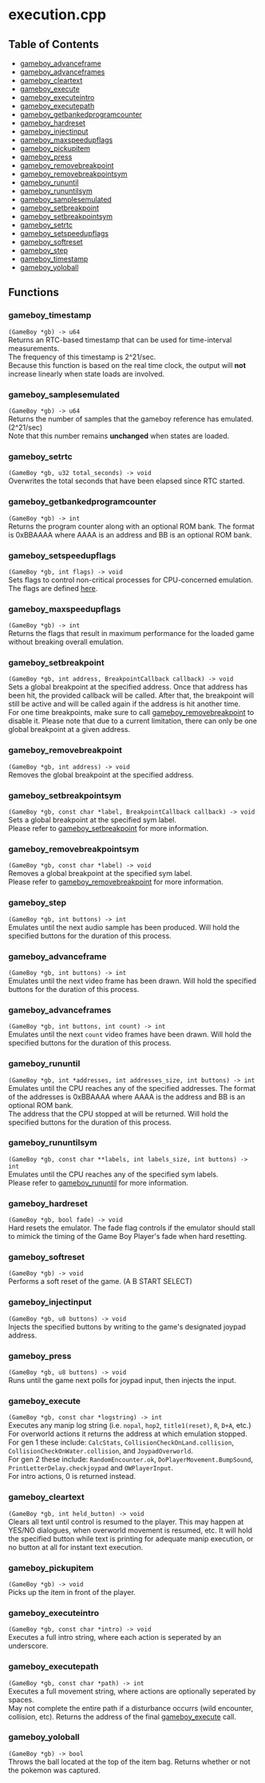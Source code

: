 # execution.cpp
## Table of Contents
- [gameboy_advanceframe](#gameboy_advanceframe)
- [gameboy_advanceframes](#gameboy_advanceframes)
- [gameboy_cleartext](#gameboy_cleartext)
- [gameboy_execute](#gameboy_execute)
- [gameboy_executeintro](#gameboy_executeintro)
- [gameboy_executepath](#gameboy_executepath)
- [gameboy_getbankedprogramcounter](#gameboy_getbankedprogramcounter)
- [gameboy_hardreset](#gameboy_hardreset)
- [gameboy_injectinput](#gameboy_injectinput)
- [gameboy_maxspeedupflags](#gameboy_maxspeedupflags)
- [gameboy_pickupitem](#gameboy_pickupitem)
- [gameboy_press](#gameboy_press)
- [gameboy_removebreakpoint](#gameboy_removebreakpoint)
- [gameboy_removebreakpointsym](#gameboy_removebreakpointsym)
- [gameboy_rununtil](#gameboy_rununtil)
- [gameboy_rununtilsym](#gameboy_rununtilsym)
- [gameboy_samplesemulated](#gameboy_samplesemulated)
- [gameboy_setbreakpoint](#gameboy_setbreakpoint)
- [gameboy_setbreakpointsym](#gameboy_setbreakpointsym)
- [gameboy_setrtc](#gameboy_setrtc)
- [gameboy_setspeedupflags](#gameboy_setspeedupflags)
- [gameboy_softreset](#gameboy_softreset)
- [gameboy_step](#gameboy_step)
- [gameboy_timestamp](#gameboy_timestamp)
- [gameboy_yoloball](#gameboy_yoloball)
## Functions
### gameboy_timestamp
`(GameBoy *gb) -> u64`  
Returns an RTC-based timestamp that can be used for time-interval measurements.  
The frequency of this timestamp is 2^21/sec.  
Because this function is based on the real time clock, the output will **not** increase linearly when state loads are involved.
### gameboy_samplesemulated
`(GameBoy *gb) -> u64`  
Returns the number of samples that the gameboy reference has emulated. (2^21/sec)  
Note that this number remains **unchanged** when states are loaded.
### gameboy_setrtc
`(GameBoy *gb, u32 total_seconds) -> void`  
Overwrites the total seconds that have been elapsed since RTC started.
### gameboy_getbankedprogramcounter
`(GameBoy *gb) -> int`  
Returns the program counter along with an optional ROM bank. The format is 0xBBAAAA where AAAA is an address and BB is an optional ROM bank.
### gameboy_setspeedupflags
`(GameBoy *gb, int flags) -> void`  
Sets flags to control non-critical processes for CPU-concerned emulation.  
The flags are defined [here](https://github.com/pokemon-speedrunning/gambatte-core/blob/master/libgambatte/include/gambatte.h#L439-L443).
### gameboy_maxspeedupflags
`(GameBoy *gb) -> int`  
Returns the flags that result in maximum performance for the loaded game without breaking overall emulation.
### gameboy_setbreakpoint
`(GameBoy *gb, int address, BreakpointCallback callback) -> void`  
Sets a global breakpoint at the specified address. Once that address has been hit, the provided callback will be called. After that, the breakpoint will still be active and will be called again if the address is hit another time.  
For one time breakpoints, make sure to call [gameboy_removebreakpoint](#gameboy_removebreakpoint) to disable it. Please note that due to a current limitation, there can only be one global breakpoint at a given address.
### gameboy_removebreakpoint
`(GameBoy *gb, int address) -> void`  
Removes the global breakpoint at the specified address.
### gameboy_setbreakpointsym
`(GameBoy *gb, const char *label, BreakpointCallback callback) -> void`  
Sets a global breakpoint at the specified sym label.  
Please refer to [gameboy_setbreakpoint](#gameboy_setbreakpoint) for more information.
### gameboy_removebreakpointsym
`(GameBoy *gb, const char *label) -> void`  
Removes a global breakpoint at the specified sym label.  
Please refer to [gameboy_removebreakpoint](#gameboy_removebreakpoint) for more information.
### gameboy_step
`(GameBoy *gb, int buttons) -> int`  
Emulates until the next audio sample has been produced. Will hold the specified buttons for the duration of this process.
### gameboy_advanceframe
`(GameBoy *gb, int buttons) -> int`  
Emulates until the next video frame has been drawn. Will hold the specified buttons for the duration of this process.
### gameboy_advanceframes
`(GameBoy *gb, int buttons, int count) -> int`  
Emulates until the next `count` video frames have been drawn. Will hold the specified buttons for the duration of this process.
### gameboy_rununtil
`(GameBoy *gb, int *addresses, int addresses_size, int buttons) -> int`  
Emulates until the CPU reaches any of the specified addresses. The format of the addresses is 0xBBAAAA where AAAA is the address and BB is an optional ROM bank.  
The address that the CPU stopped at will be returned. Will hold the specified buttons for the duration of this process.
### gameboy_rununtilsym
`(GameBoy *gb, const char **labels, int labels_size, int buttons) -> int`  
Emulates until the CPU reaches any of the specified sym labels.  
Please refer to [gameboy_rununtil](#gameboy_rununtil) for more information.
### gameboy_hardreset
`(GameBoy *gb, bool fade) -> void`  
Hard resets the emulator. The fade flag controls if the emulator should stall to mimick the timing of the Game Boy Player's fade when hard resetting.
### gameboy_softreset
`(GameBoy *gb) -> void`  
Performs a soft reset of the game. (A B START SELECT)
### gameboy_injectinput
`(GameBoy *gb, u8 buttons) -> void`  
Injects the specified buttons by writing to the game's designated joypad address.
### gameboy_press
`(GameBoy *gb, u8 buttons) -> void`  
Runs until the game next polls for joypad input, then injects the input.
### gameboy_execute
`(GameBoy *gb, const char *logstring) -> int`  
Executes any manip log string (i.e. `nopal`, `hop2`, `title1(reset)`, `R`, `D+A`, etc.)  
For overworld actions it returns the address at which emulation stopped.  
For gen 1 these include: `CalcStats`, `CollisionCheckOnLand.collision`, `CollisionCheckOnWater.collision`, and `JoypadOverworld`.  
For gen 2 these include: `RandomEncounter.ok`, `DoPlayerMovement.BumpSound`, `PrintLetterDelay.checkjoypad` and `OWPlayerInput`.  
For intro actions, 0 is returned instead.
### gameboy_cleartext
`(GameBoy *gb, int held_button) -> void`  
Clears all text until control is resumed to the player. This may happen at YES/NO dialogues, when overworld movement is resumed, etc. It will hold the specified button while text is printing for adequate manip execution, or no button at all for instant text execution.
### gameboy_pickupitem
`(GameBoy *gb) -> void`  
Picks up the item in front of the player.
### gameboy_executeintro
`(GameBoy *gb, const char *intro) -> void`  
Executes a full intro string, where each action is seperated by an underscore.
### gameboy_executepath
`(GameBoy *gb, const char *path) -> int`  
Executes a full movement string, where actions are optionally seperated by spaces.  
May not complete the entire path if a disturbance occurrs (wild encounter, collision, etc). Returns the address of the final [gameboy_execute](#gameboy_execute) call.
### gameboy_yoloball
`(GameBoy *gb) -> bool`  
Throws the ball located at the top of the item bag. Returns whether or not the pokemon was captured.
